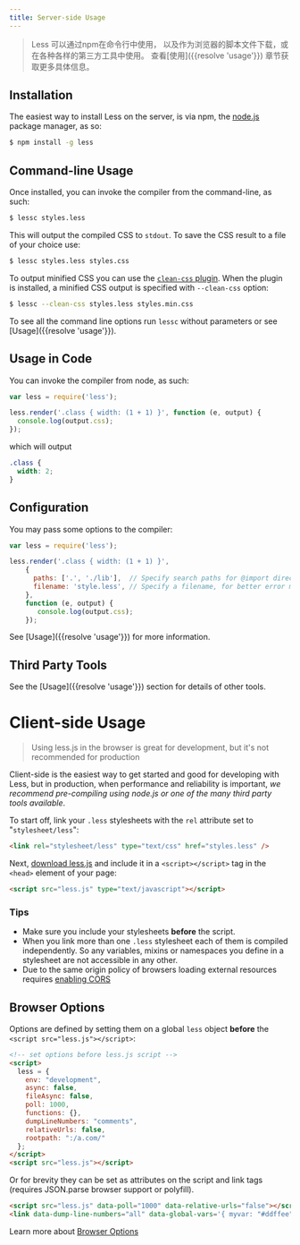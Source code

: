 ```yaml
---
title: Server-side Usage
---
```


> Less 可以通过npm在命令行中使用， 以及作为浏览器的脚本文件下载，或在各种各样的第三方工具中使用。 查看[使用]({{resolve 'usage'}}) 章节获取更多具体信息。

## Installation

The easiest way to install Less on the server, is via npm, the [node.js](http://nodejs.org/) package manager, as so:

```bash
$ npm install -g less
```

## Command-line Usage

Once installed, you can invoke the compiler from the command-line, as such:

```bash
$ lessc styles.less
```

This will output the compiled CSS to `stdout`. To save the CSS result to a file of your choice use:

```bash
$ lessc styles.less styles.css
```

To output minified CSS you can use the [`clean-css` plugin](https://github.com/less/less-plugin-clean-css). When the plugin is installed, a minified CSS output is specified with `--clean-css` option: 

```bash
$ lessc --clean-css styles.less styles.min.css
```

To see all the command line options run `lessc` without parameters or see [Usage]({{resolve 'usage'}}).

## Usage in Code

You can invoke the compiler from node, as such:

```js
var less = require('less');

less.render('.class { width: (1 + 1) }', function (e, output) {
  console.log(output.css);
});
```

which will output

```css
.class {
  width: 2;
}
```

## Configuration

You may pass some options to the compiler:

```js
var less = require('less');

less.render('.class { width: (1 + 1) }',
    {
      paths: ['.', './lib'],  // Specify search paths for @import directives
      filename: 'style.less', // Specify a filename, for better error messages
    },
    function (e, output) {
       console.log(output.css);
    });
```

See [Usage]({{resolve 'usage'}}) for more information.

## Third Party Tools

See the [Usage]({{resolve 'usage'}}) section for details of other tools.

<!-- # Command-line with Rhino
> Each Less release contains also rhino-compatible version.

Command line rhino version requires two files:
* less-rhino-&lt;version&gt;.js - compiler implementation,
* lessc-rhino-&lt;version&gt;.js - command line support.

Command to run the compiler:
````
java -jar js.jar -f less-rhino-<version>.js lessc-rhino-<version>.js styles.less styles.css
````

This will compile styles.less file and save the result to styles.css file. The output file parameter is optional. If it is missing, less will output the result to `stdout`.-->

# Client-side Usage

> Using less.js in the browser is great for development, but it's not recommended for production

Client-side is the easiest way to get started and good for developing with Less, but in production, when performance and reliability is important, _we recommend pre-compiling using node.js or one of the many third party tools available_.

To start off, link your `.less` stylesheets with the `rel` attribute set to "`stylesheet/less`":

```html
<link rel="stylesheet/less" type="text/css" href="styles.less" />
```

Next, [download less.js](https://github.com/less/less.js/archive/master.zip) and include it in a `<script></script>` tag in the `<head>` element of your page:

```html
<script src="less.js" type="text/javascript"></script>
```

### Tips

* Make sure you include your stylesheets **before** the script.
* When you link more than one `.less` stylesheet each of them is compiled independently. So any variables, mixins or namespaces you define in a stylesheet are not accessible in any other.
* Due to the same origin policy of browsers loading external resources requires [enabling CORS](http://enable-cors.org/)

## Browser Options

Options are defined by setting them on a global `less` object **before** the `<script src="less.js"></script>`:

``` html
<!-- set options before less.js script -->
<script>
  less = {
    env: "development",
    async: false,
    fileAsync: false,
    poll: 1000,
    functions: {},
    dumpLineNumbers: "comments",
    relativeUrls: false,
    rootpath: ":/a.com/"
  };
</script>
<script src="less.js"></script>
```

Or for brevity they can be set as attributes on the script and link tags (requires JSON.parse browser support or polyfill).

``` html
<script src="less.js" data-poll="1000" data-relative-urls="false"></script>
<link data-dump-line-numbers="all" data-global-vars='{ myvar: "#ddffee", mystr: "\"quoted\"" }' rel="stylesheet/less" type="text/css" href="less/styles.less">
```

Learn more about [Browser Options](usage/#using-less-in-the-browser-setting-options)
